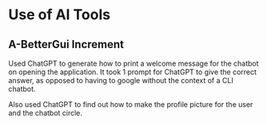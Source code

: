 # Use of AI Tools
## A-BetterGui Increment
Used ChatGPT to generate how to print a welcome message for the chatbot on opening the application. It took 1 prompt for ChatGPT to give the correct answer, as opposed to having to google without the context of a CLI chatbot.

Also used ChatGPT to find out how to make the profile picture for the user and the chatbot circle.